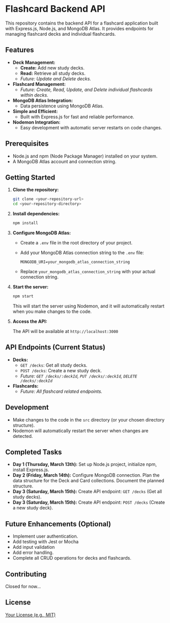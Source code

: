 # Flashcard Backend API

This repository contains the backend API for a flashcard application built with Express.js, Node.js, and MongoDB Atlas. It provides endpoints for managing flashcard decks and individual flashcards.

## Features

* **Deck Management:**
    * **Create:** Add new study decks.
    * **Read:** Retrieve all study decks.
    * *Future: Update and Delete decks.*
* **Flashcard Management:**
    * *Future: Create, Read, Update, and Delete individual flashcards within decks.*
* **MongoDB Atlas Integration:**
    * Data persistence using MongoDB Atlas.
* **Simple and Efficient:**
    * Built with Express.js for fast and reliable performance.
* **Nodemon Integration:**
    * Easy development with automatic server restarts on code changes.

## Prerequisites

* Node.js and npm (Node Package Manager) installed on your system.
* A MongoDB Atlas account and connection string.

## Getting Started

1.  **Clone the repository:**

    ```bash
    git clone <your-repository-url>
    cd <your-repository-directory>
    ```

2.  **Install dependencies:**

    ```bash
    npm install
    ```

3.  **Configure MongoDB Atlas:**

    * Create a `.env` file in the root directory of your project.
    * Add your MongoDB Atlas connection string to the `.env` file:

        ```
        MONGODB_URI=your_mongodb_atlas_connection_string
        ```

    * Replace `your_mongodb_atlas_connection_string` with your actual connection string.

4.  **Start the server:**

    ```bash
    npm start
    ```

    This will start the server using Nodemon, and it will automatically restart when you make changes to the code.

5.  **Access the API:**

    The API will be available at `http://localhost:3000` 

## API Endpoints (Current Status)

* **Decks:**
    * `GET /decks`: Get all study decks.
    * `POST /decks`: Create a new study deck.
    * *Future: `GET /decks/:deckId`, `PUT /decks/:deckId`, `DELETE /decks/:deckId`*
* **Flashcards:**
    * *Future: All flashcard related endpoints.*

## Development

* Make changes to the code in the `src` directory (or your chosen directory structure).
* Nodemon will automatically restart the server when changes are detected.

## Completed Tasks

* **Day 1 (Thursday, March 13th):** Set up Node.js project, initialize npm, install Express.js.
* **Day 2 (Friday, March 14th):** Configure MongoDB connection. Plan the data structure for the Deck and Card collections. Document the planned structure.
* **Day 3 (Saturday, March 15th):** Create API endpoint: `GET /decks` (Get all study decks).
* **Day 3 (Saturday, March 15th):** Create API endpoint: `POST /decks` (Create a new study deck).

## Future Enhancements (Optional)

* Implement user authentication.
* Add testing with Jest or Mocha
* Add input validation
* Add error handling.
* Complete all CRUD operations for decks and flashcards.

## Contributing

Closed for now...

## License

[Your License (e.g., MIT)](LICENSE)
